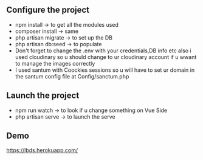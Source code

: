 ## Configure the project

- npm install -> to get all the modules used
- composer install -> same
- php artisan migrate -> to set up the DB 
- php artisan db:seed -> to populate 
- Don't forget to change the .env with your credentials,DB info etc also i used cloudinary so u should change to ur cloudinary account if u wwant to manage the images correctly
- I used santum with Coockies sessions so u will have to set ur domain in the santum config file at Config/sanctum.php 

## Launch the project

- npm run watch -> to look if u change something on Vue Side
- php artisan serve -> to launch the serve 

## Demo

https://lbds.herokuapp.com/

